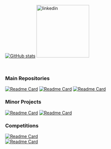 [![GitHub stats](https://github-readme-stats.vercel.app/api?username=lucky096&count_private=true&show_icons=true&theme=dark&include_all_commits=true&hide_border=true&hide=prs&bg_color=31313A)](https://github.com/lucky096/lucky096)
<a href="https://www.linkedin.com/in/lucky-srivastava-57265597/"><img src="linkedin.png" alt="linkedin" height="170"/></a>

<br>

### Main Repositories

[![Readme Card](https://github-readme-stats.vercel.app/api/pin/?username=lucky096&repo=user_reputation_system&theme=dark&hide_border=true&bg_color=444444)](https://github.com/lucky096/user_reputation_system)
[![Readme Card](https://github-readme-stats.vercel.app/api/pin/?username=lucky096&repo=Fp_Growth&theme=dark&hide_border=true&bg_color=444444)](https://github.com/lucky096/Fp_Growth)
[![Readme Card](https://github-readme-stats.vercel.app/api/pin/?username=lucky096&repo=MLP_based_music_genre_classification&theme=dark&hide_border=true&bg_color=444444)](https://github.com/lucky096/MLP_based_music_genre_classification)

### Minor Projects
[![Readme Card](https://github-readme-stats.vercel.app/api/pin/?username=lucky096&repo=Cricket-Scoreboard&theme=dark&hide_border=true&bg_color=444444)](https://github.com/lucky096/Cricket-Scoreboard)
[![Readme Card](https://github-readme-stats.vercel.app/api/pin/?username=lucky096&repo=acm-nit-surat&theme=dark&hide_border=true&bg_color=444444)](https://github.com/lucky096/acm-nit-surat)

### Competitions
[![Readme Card](https://github-readme-stats.vercel.app/api/pin/?username=lucky096&repo=Ruban_India&theme=dark&hide_border=true&bg_color=444444)](https://github.com/lucky096/Ruban_India) <br>
[![Readme Card](https://github-readme-stats.vercel.app/api/pin/?username=lucky096&repo=TraWell&theme=dark&hide_border=true&bg_color=444444&height=500)](https://github.com/lucky096/TraWell)

<!--
**lucky096/lucky096** is a ✨ _special_ ✨ repository because its `README.md` (this file) appears on your GitHub profile.

Here are some ideas to get you started:

- 🔭 I’m currently working on ...
- 🌱 I’m currently learning ...
- 👯 I’m looking to collaborate on ...
- 🤔 I’m looking for help with ...
- 💬 Ask me about ...
- 📫 How to reach me: ...
- 😄 Pronouns: ...
- ⚡ Fun fact: ...
-->
